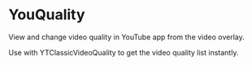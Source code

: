 # YouQuality

View and change video quality in YouTube app from the video overlay.

Use with YTClassicVideoQuality to get the video quality list instantly.
